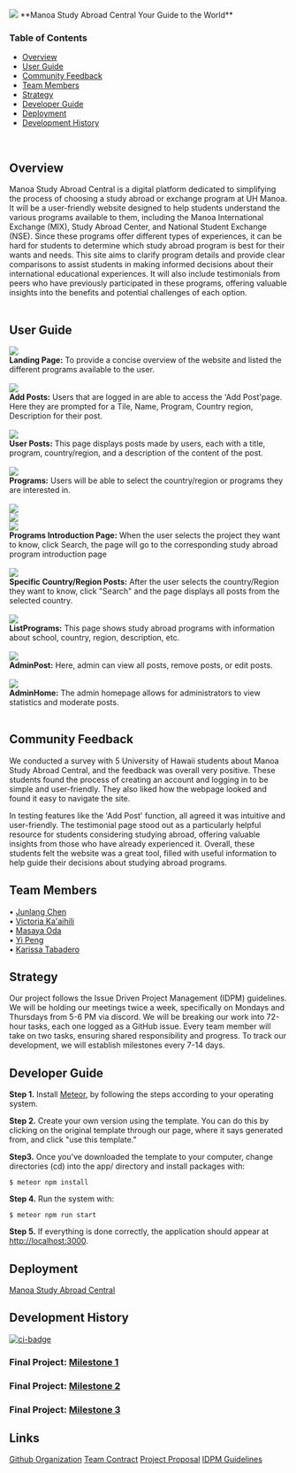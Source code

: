 <img src="doc/study-abroad-clipart.jpg">
**Manoa Study Abroad Central Your Guide to the World**<br>

### Table of Contents
- [Overview](#overview)
- [User Guide](#user-guide)
- [Community Feedback](#Community-Feedback)
- [Team Members](#team-members)
- [Strategy](#Strategy)
- [Developer Guide](#Developer-guide)
- [Deployment](#Deployment)
- [Development History](#Development-History)
<br>

## Overview
Manoa Study Abroad Central is a digital platform dedicated to simplifying the process of choosing a study abroad or exchange program at UH Manoa. It will be a user-friendly website designed to help students understand the various programs available to them, including the Manoa International Exchange (MIX), Study Abroad Center, and National Student Exchange (NSE). Since these programs offer different types of experiences, it can be hard for students to determine which study abroad program is best for their wants and needs. This site aims to clarify program details and provide clear comparisons to assist students in making informed decisions about their international educational experiences. It will also include testimonials from peers who have previously participated in these programs, offering valuable insights into the benefits and potential challenges of each option.<br>
<br>
## User Guide
<img src="doc/M2-LandingPage.png"><br>
**Landing Page:** To provide a concise overview of the website and listed the different programs available to the user.<br>
<br>
<img src="doc/M2-AddPosts.png"><br>
**Add Posts:** Users that are logged in are able to access the 'Add Post'page.  Here they are prompted for a Tile, Name, Program, Country region, Description for their post.<br>
<br>
<img src="doc/M2-UserPosts.png"><br>
**User Posts:** This page displays posts made by users, each with a title, program, country/region, and a description of the content of the post.<br>
<br>
<img src="doc/M2-Programs.png"><br>
**Programs:** Users will be able to select the country/region or programs they are interested in.<br>
<br>
<img src="doc/M2-Programs-MIX.png"><br>
<img src="doc/M2-Programs-SAC.png"><br>
<img src="doc/M2-Programs-NSE.png"><br>
**Programs Introduction Page:** When the user selects the project they want to know, click Search, the page will go to the corresponding study abroad program introduction page <br>
<br>
<img src="doc/M2-ChooseCountryPosts.png"><br>
**Specific Country/Region Posts:** After the user selects the country/Region they want to know, click "Search" and the page displays all posts from the selected country.<br>
<br>
<img src="doc/M2-ListPrograms.png"><br>
**ListPrograms:** This page shows study abroad programs with information about school, country, region, description, etc.<br>
<br>
<img src="doc/M2-AdminPost-EditPost.png"><br>
**AdminPost:** Here, admin can view all posts, remove posts, or edit posts.<br>
<br>
<img src="doc/M2-AdminHome.png"><br>
**AdminHome:** The admin homepage allows for administrators to view statistics and moderate posts.<br>
<br>

## Community Feedback
We conducted a survey with 5 University of Hawaii students about Manoa Study Abroad Central, and the feedback was overall very positive. These students found the process of creating an account and logging in to be simple and user-friendly. They also liked how the webpage looked and found it easy to navigate the site.<br>

In testing features like the 'Add Post' function, all agreed it was intuitive and user-friendly. The testimonial page stood out as a particularly helpful resource for students considering studying abroad, offering valuable insights from those who have already experienced it. Overall, these students felt the website was a great tool, filled with useful information to help guide their decisions about studying abroad programs.



## Team Members
• [Junlang Chen](https://junlangchengt.github.io/)<br>
• [Victoria Ka'aihili](https://kamanelelehua.github.io/)<br>
• [Masaya Oda](https://omasaya.github.io/)<br>
• [Yi Peng](https://yipengk.github.io/)<br>
• [Karissa Tabadero](https://karissat2.github.io/)<br>

## Strategy
Our project follows the Issue Driven Project Management (IDPM) guidelines. We will be holding our meetings twice a week, specifically on Mondays and Thursdays from 5-6 PM via discord. We will be breaking our work into 72-hour tasks, each one logged as a GitHub issue. Every team member will take on two tasks, ensuring shared responsibility and progress. To track our development, we will establish milestones every 7-14 days. 

## Developer Guide

<strong>Step 1.</strong> Install [Meteor](https://www.meteor.com/developers/install), by following the steps according to your operating system. 

<strong>Step 2.</strong> Create your own version using the template. You can do this by clicking on the original template through our page, where it says generated from, and click "use this template."

<strong>Step3.</strong> Once you've downloaded the template to your computer, change directories (cd) into the app/ directory and install packages with:
```
$ meteor npm install
```
<strong>Step 4.</strong> Run the system with:
```
$ meteor npm run start
```
<strong>Step 5.</strong> If everything is done correctly, the application should appear at [http://localhost:3000]( http://localhost:3000).


## Deployment
[Manoa Study Abroad Central](https://manoa-study-abroad-central.xyz)

## Development History
[![ci-badge](https://github.com/manoa-study-abroad-central/manoa-study-abroad-central/actions/workflows/ci.yml/badge.svg)](https://github.com/manoa-study-abroad-central/manoa-study-abroad-central/actions/workflows/ci.yml)
### Final Project: [Milestone 1](https://github.com/orgs/manoa-study-abroad-central/projects/6)<br>
### Final Project: [Milestone 2](https://github.com/orgs/manoa-study-abroad-central/projects/9/views/1)<br>
### Final Project: [Milestone 3](https://github.com/orgs/manoa-study-abroad-central/projects/8/views/1)<br>

## Links
[Github Organization](https://github.com/manoa-study-abroad-central/manoa-study-abroad-central.github.io/tree/main)
[Team Contract](https://docs.google.com/document/d/1Yv8-43MoE4xzP9Gig0bwpPvJU8siF7iYQRA5ayEzNgk/edit?usp=sharing)
[Project Proposal](https://mair1.github.io/essays/final-project-idea.html)
[IDPM Guidelines](https://courses.ics.hawaii.edu/ics314f23/morea/project-management/reading-guidelines-idpm.html)


